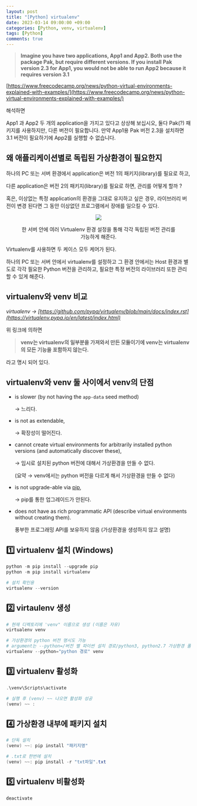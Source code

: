 ```yaml
---
layout: post
title: "[Python] virtualenv"
date: 2023-03-14 09:00:00 +09:00
categories: [Python, venv, virtualenv]
tags: [Python]
comments: true
---
```


> **Imagine you have two applications, App1 and App2. Both use the package Pak, but require different versions. If you install Pak version 2.3 for App1, you would not be able to run App2 because it requires version 3.1**
>
[https://www.freecodecamp.org/news/python-virtual-environments-explained-with-examples/](https://www.freecodecamp.org/news/python-virtual-environments-explained-with-examples/)

해석하면

App1 과 App2 두 개의 application을 가지고 있다고 상상해 보십시오, 둘다 Pak(?) 패키지를 사용하지만, 다른 버전이 필요합니다. 만약 App1용 Pak 버전 2.3을 설치하면 3.1 버전이 필요하기에 App2를 실행할 수 없습니다.

## 왜 애플리케이션별로 독립된 가상환경이 필요한지

하나의 PC 또는 서버 환경에서 application은 버전 1의 패키지(library)를 필요로 하고, 

다른 application은 버전 2의 패키지(library)를 필요로 하면, 관리를 어떻게 할까 ?

혹은, 이상없는 특정 application의 환경을 그대로 유지하고 싶은 경우, 라이브러리 버전이 변경 된다면 그 동안 이상없던 프로그램에서 장애를 일으킬 수 있다.

<figure align="center">
  <img src="https://miro.medium.com/max/720/1*Uw9xyn1G2qOMsA_tF40g7g.png">
  <figcaption>
    <p style="color: var(--blockquote-text-color);">
      한 서버 안에 여러 Virtualenv 환경 설정을 통해 각각 독립된 버전 관리를 가능하게 해준다.
    </p>
  </figcaption>
</figure>

Virtualenv를 사용하면 두 케이스 모두 케어가 된다.

하나의 PC 또는 서버 안에서 virtualenv를 설정하고 그 환경 안에서는 Host 환경과 별도로 각각 필요한 Python 버전을 관리하고, 필요한 특정 버전의 라이브러리 또한 관리할 수 있게 해준다.

## virtualenv와 venv 비교

*virtualenv → [https://github.com/pypa/virtualenv/blob/main/docs/index.rst](https://virtualenv.pypa.io/en/latest/index.html)* 

위 링크에 의하면 

> **venv는 virtualenv의 일부분을 가져와서 만든 모듈이기에 venv는 virtualenv의 모든 기능을 포함하지 않는다.**
> 

라고 명시 되어 있다.

## virtualenv와 venv 둘 사이에서 venv의 단점

- is slower (by not having the `app-data` seed method)
    
    → 느리다.
    
- is not as extendable,
    
    → 확장성이 떨어진다.
    
- cannot create virtual environments for arbitrarily installed python versions (and automatically discover these),
    
    → 임시로 설치된 python 버전에 대해서 가상환경을 만들 수 없다. 
    
    (요약 → venv에서는 python 버전을 다르게 해서 가상환경을 만들 수 없다)
    
- is not upgrade-able via [pip](https://pip.pypa.io/en/stable/getting-started/),
    
    → pip를 통한 업그레이드가 안된다.
    
- does not have as rich programmatic API (describe virtual environments without creating them).
    
    풍부한 프로그래밍 API를 보유하지 않음 (가상환경을 생성하지 않고 설명)

## 1️⃣ virtualenv 설치 (Windows)

```powershell
python -m pip install --upgrade pip
python -m pip install virtualenv

# 설치 확인용
virtualenv --version
```

## 2️⃣ virtaulenv 생성

```powershell
# 현재 디렉토리에 'venv" 이름으로 생성 (이름은 자유)
virtualenv venv

# 가상환경의 python 버전 명시도 가능 
# argument는 --python=/버전 별 파이썬 설치 경로/python3, python2.7 가상환경 폴더 이름
virtualenv --python="python 경로" venv
```

## 3️⃣ virtualenv 활성화

```powershell
.\venv\Scripts\activate

# 실행 후 (venv) ~~ 나오면 활성화 성공
(venv) ~~ : 
```

## 4️⃣ 가상환경 내부에 패키지 설치

```powershell
# 단독 설치
(venv) ~~: pip install "패키지명"

# .txt로 한번에 설치
(venv) ~~: pip install -r "txt파일".txt
```

## 5️⃣ virtualenv 비활성화

```powershell
deactivate
```
